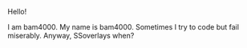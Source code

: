Hello!

I am bam4000.
My name is bam4000.
Sometimes I try to code but fail miserably.
Anyway, SSoverlays when?
